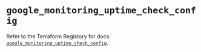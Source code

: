 # `google_monitoring_uptime_check_config`

Refer to the Terraform Registory for docs: [`google_monitoring_uptime_check_config`](https://www.terraform.io/docs/providers/google/r/monitoring_uptime_check_config).
